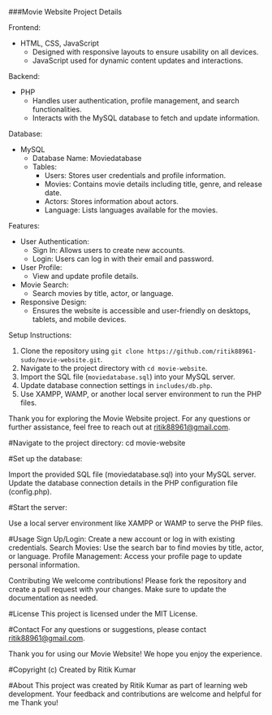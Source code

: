 ###Movie Website Project Details

Frontend:

- HTML, CSS, JavaScript
  - Designed with responsive layouts to ensure usability on all devices.
  - JavaScript used for dynamic content updates and interactions.

Backend:

- PHP
  - Handles user authentication, profile management, and search functionalities.
  - Interacts with the MySQL database to fetch and update information.

Database:

- MySQL
  - Database Name: Moviedatabase
  - Tables:
    - Users: Stores user credentials and profile information.
    - Movies: Contains movie details including title, genre, and release date.
    - Actors: Stores information about actors.
    - Language: Lists languages available for the movies.

Features:

- User Authentication:
  - Sign In: Allows users to create new accounts.
  - Login: Users can log in with their email and password.
- User Profile:
  - View and update profile details.
- Movie Search:
  - Search movies by title, actor, or language.
- Responsive Design:
  - Ensures the website is accessible and user-friendly on desktops, tablets, and mobile devices.

Setup Instructions:

1. Clone the repository using `git clone https://github.com/ritik88961-sudo/movie-website.git`.
2. Navigate to the project directory with `cd movie-website`.
3. Import the SQL file (`moviedatabase.sql`) into your MySQL server.
4. Update database connection settings in `includes/db.php`.
5. Use XAMPP, WAMP, or another local server environment to run the PHP files.

Thank you for exploring the Movie Website project. For any questions or further assistance, feel free to reach out at ritik88961@gmail.com.

#Navigate to the project directory:
cd movie-website

#Set up the database:

Import the provided SQL file (moviedatabase.sql) into your MySQL server.
Update the database connection details in the PHP configuration file (config.php).

#Start the server:

Use a local server environment like XAMPP or WAMP to serve the PHP files.

#Usage
Sign Up/Login: Create a new account or log in with existing credentials.
Search Movies: Use the search bar to find movies by title, actor, or language.
Profile Management: Access your profile page to update personal information.

Contributing
We welcome contributions! Please fork the repository and create a pull request with your changes. Make sure to update the documentation as needed.

#License
This project is licensed under the MIT License.

#Contact
For any questions or suggestions, please contact ritik88961@gmail.com.

Thank you for using our Movie Website! We hope you enjoy the experience.

#Copyright
(c) Created by Ritik Kumar

#About
This project was created by Ritik Kumar as part of learning web development. Your feedback and contributions are welcome and helpful for me
Thank you!
